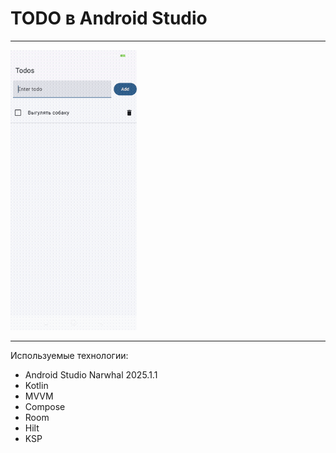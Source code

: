 # TODO в Android Studio

---
<!-- ![DemoAnimate](animate.gif) -->
<img src="animate.gif" width="40%">

---

Используемые технологии:
- Android Studio Narwhal 2025.1.1
- Kotlin
- MVVM
- Compose
- Room
- Hilt
- KSP